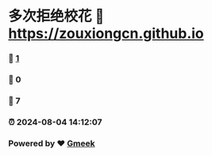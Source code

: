 # 多次拒绝校花 :link: https://zouxiongcn.github.io 
### :page_facing_up: [1](https://zouxiongcn.github.io/tag.html) 
### :speech_balloon: 0 
### :hibiscus: 7 
### :alarm_clock: 2024-08-04 14:12:07 
### Powered by :heart: [Gmeek](https://github.com/Meekdai/Gmeek)
